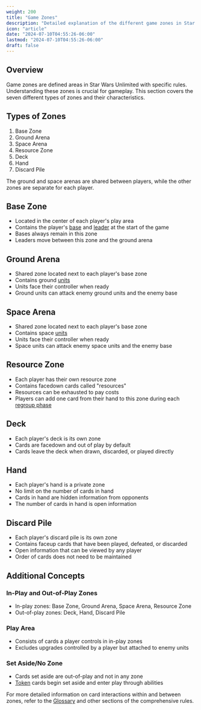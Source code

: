 ```yaml
---
weight: 200
title: "Game Zones"
description: "Detailed explanation of the different game zones in Star Wars Unlimited"
icon: "article"
date: "2024-07-10T04:55:26-06:00"
lastmod: "2024-07-10T04:55:26-06:00"
draft: false
---
```


## Overview

Game zones are defined areas in Star Wars Unlimited with specific rules. Understanding these zones is crucial for gameplay. This section covers the seven different types of zones and their characteristics.

## Types of Zones

1. Base Zone
2. Ground Arena
3. Space Arena
4. Resource Zone
5. Deck
6. Hand
7. Discard Pile

The ground and space arenas are shared between players, while the other zones are separate for each player.

## Base Zone

- Located in the center of each player's play area
- Contains the player's [base](card-types.md#2-base) and [leader](card-types.md#4-leader) at the start of the game
- Bases always remain in this zone
- Leaders move between this zone and the ground arena

## Ground Arena

- Shared zone located next to each player's base zone
- Contains ground [units](card-types.md#5-unit)
- Units face their controller when ready
- Ground units can attack enemy ground units and the enemy base

## Space Arena

- Shared zone located next to each player's base zone
- Contains space [units](card-types.md#5-unit)
- Units face their controller when ready
- Space units can attack enemy space units and the enemy base

## Resource Zone

- Each player has their own resource zone
- Contains facedown cards called "resources"
- Resources can be exhausted to pay costs
- Players can add one card from their hand to this zone during each [regroup phase](turn-structure.md#1-regroup-phase)

## Deck

- Each player's deck is its own zone
- Cards are facedown and out of play by default
- Cards leave the deck when drawn, discarded, or played directly

## Hand

- Each player's hand is a private zone
- No limit on the number of cards in hand
- Cards in hand are hidden information from opponents
- The number of cards in hand is open information

## Discard Pile

- Each player's discard pile is its own zone
- Contains faceup cards that have been played, defeated, or discarded
- Open information that can be viewed by any player
- Order of cards does not need to be maintained

## Additional Concepts

### In-Play and Out-of-Play Zones

- In-play zones: Base Zone, Ground Arena, Space Arena, Resource Zone
- Out-of-play zones: Deck, Hand, Discard Pile

### Play Area

- Consists of cards a player controls in in-play zones
- Excludes upgrades controlled by a player but attached to enemy units

### Set Aside/No Zone

- Cards set aside are out-of-play and not in any zone
- [Token](card-types.md#7-token) cards begin set aside and enter play through abilities

For more detailed information on card interactions within and between zones, refer to the [Glossary](glossary.md) and other sections of the comprehensive rules.